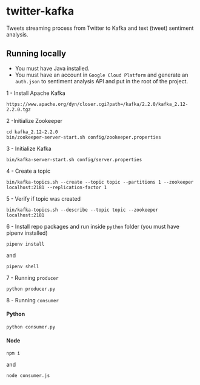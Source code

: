 # twitter-kafka

Tweets streaming process from Twitter to Kafka and text (tweet) sentiment analysis.

## Running locally

- You must have Java installed.
- You must have an account in `Google Cloud Platform` and generate an `auth.json` to sentiment analysis API and put in the root of the project.

1 - Install Apache Kafka

```
https://www.apache.org/dyn/closer.cgi?path=/kafka/2.2.0/kafka_2.12-2.2.0.tgz
```

2 -Initialize Zookeeper

```
cd kafka_2.12-2.2.0
bin/zookeeper-server-start.sh config/zookeeper.properties
```

3 - Initialize Kafka

```
bin/kafka-server-start.sh config/server.properties
```

4 - Create a topic

```
bin/kafka-topics.sh --create --topic topic --partitions 1 --zookeeper localhost:2181 --replication-factor 1
```

5 - Verify if topic was created

```
bin/kafka-topics.sh --describe --topic topic --zookeeper localhost:2181
```

6 - Install repo packages and run inside `python` folder (you must have pipenv installed)

```
pipenv install
```

and

```
pipenv shell
```

7 - Running `producer`

```
python producer.py
```

8 - Running `consumer`

#### Python

```
python consumer.py
```

#### Node

```
npm i
```

and

```
node consumer.js
```

